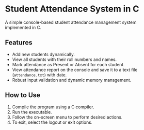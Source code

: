 # Student Attendance System in C

A simple console-based student attendance management system implemented in C.  

## Features

- Add new students dynamically.
- View all students with their roll numbers and names.
- Mark attendance as Present or Absent for each student.
- View attendance report on the console and save it to a text file (`attendance.txt`) with date.
- Robust input validation and dynamic memory management.

## How to Use

1. Compile the program using a C compiler.
2. Run the executable.
3. Follow the on-screen menu to perform desired actions.
4. To exit, select the logout or exit options.
